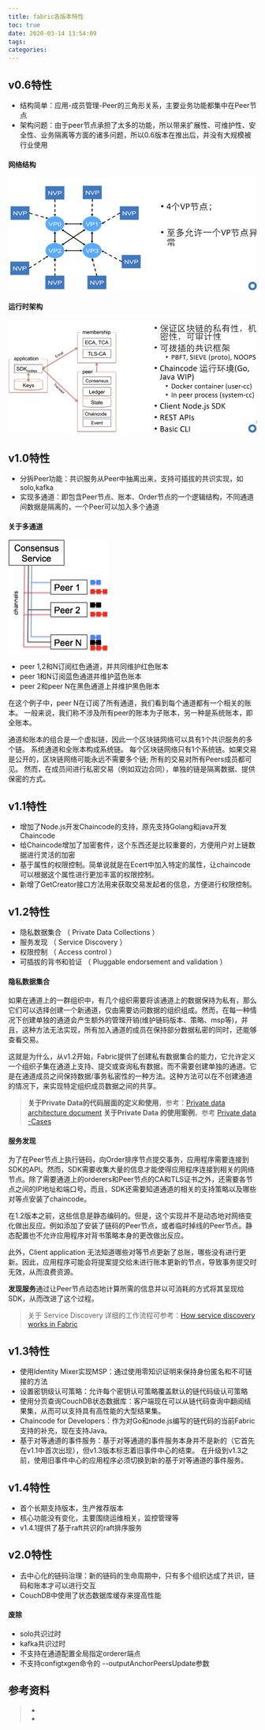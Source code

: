 ```yaml
---
title: fabric各版本特性
toc: true
date: 2020-03-14 13:54:09
tags:
categories:
---
```


## v0.6特性

- 结构简单：应用-成员管理-Peer的三角形关系，主要业务功能都集中在Peer节点
- 架构问题：由于peer节点承担了太多的功能，所以带来扩展性、可维护性、安全性、业务隔离等方面的诸多问题，所以0.6版本在推出后，并没有大规模被行业使用

#### 网络结构

![](fabric各版本特性/network-arch.png)


#### 运行时架构

![](fabric各版本特性/runtime-arch.png)


## v1.0特性

- 分拆Peer功能：共识服务从Peer中抽离出来，支持可插拔的共识实现，如solo,kafka
- 实现多通道：即包含Peer节点、账本、Order节点的一个逻辑结构，不同通道间数据是隔离的，一个Peer可以加入多个通道

#### 关于多通道

![](fabric各版本特性/chan.png)



- peer 1,2和N订阅红色通道，并共同维护红色账本
- peer 1和N订阅蓝色通道并维护蓝色账本
- peer 2和peer N在黑色通道上并维护黑色账本

在这个例子中，peer N在订阅了所有通道，我们看到每个通道都有一个相关的账本。 一般来说，我们称不涉及所有peer的账本为子账本，另一种是系统账本，即全账本。

通道和账本的组合是一个虚拟链，因此一个区块链网络可以具有1个共识服务的多个链。 系统通道和全账本构成系统链。 每个区块链网络只有1个系统链。如果交易是公开的，区块链网络可能永远不需要多个链; 所有的交易对所有Peers成员都可见。 然而，在成员间进行私密交易（例如双边合同），单独的链是隔离数据、提供保密的方式。



## v1.1特性

- 增加了Node.js开发Chaincode的支持，原先支持Golang和java开发Chaincode
- 给Chaincode增加了加密套件，这个东西还是比较重要的，方便用户对上链数据进行灵活的加密
- 基于属性的权限控制。简单说就是在Ecert中加入特定的属性，让chaincode可以根据这个属性进行更加丰富的权限控制。
- 新增了GetCreator接口方法用来获取交易发起者的信息，方便进行权限控制。



## v1.2特性

- 隐私数据集合 （ Private Data Collections ）
- 服务发现 （ Service Discovery ）
- 权限控制 （ Access control ）
- 可插拔的背书和验证 （ Pluggable endorsement and validation ）

#### 隐私数据集合

如果在通道上的一群组织中，有几个组织需要将该通道上的数据保持为私有，那么它们可以选择创建一个新通道，仅由需要访问数据的组织组成。然而，在每一种情况下创建单独的通道会产生额外的管理开销(维护链码版本、策略、msp等)，并且，这种方法无法实现，所有加入通道的成员在保持部分数据私密的同时，还能够查看交易。

这就是为什么，从v1.2开始，Fabric提供了创建私有数据集合的能力，它允许定义一个组织子集在通道上支持、提交或查询私有数据，而不需要创建单独的通道。它是在通道成员之间保持数据/事务私密性的一种方法。这种方法可以在不创建通道的情况下，来实现特定组织成员数据之间的共享。

> **关于Private Data的代码层面的定义和使用**，参考：[Private data architecture document](https://link.zhihu.com/?target=https%3A//hyperledger-fabric.readthedocs.io/en/release-1.2/private-data/private-data.html)
> **关于Private Data 的使用案例**，参考 [Private data -Cases](https://link.zhihu.com/?target=https%3A//hyperledger-fabric.readthedocs.io/en/release-1.2/private-data/private-data.html)



#### 服务发现

为了在Peer节点上执行链码，向Order排序节点提交事务，应用程序需要连接到SDK的API。然而，SDK需要收集大量的信息才能使得应用程序连接到相关的网络节点。除了需要通道上的orderers和Peer节点的CA和TLS证书之外，还需要各节点之间的IP地址和端口号。而且，SDK还需要知道通道的相关的支持策略以及哪些对等点安装了chaincode。

在1.2版本之前，这些信息是静态编码的。但是，这个实现并不是动态地对网络变化做出反应。例如添加了安装了链码的Peer节点，或者临时掉线的Peer节点。静态配置也不允许应用程序对背书策略本身的更改做出反应。

此外，Client application 无法知道哪些对等节点更新了总账，哪些没有进行更新。因此，应用程序可能会将提案提交给未进行账本更新的节点，导致事务提交时无效，从而浪费资源。

**发现服务**通过让Peer节点动态地计算所需的信息并以可消耗的方式将其呈现给SDK，从而改进了这个过程。

> 关于 Service Discovery 详细的工作流程可参考：[How service discovery works in Fabric](https://link.zhihu.com/?target=https%3A//hyperledger-fabric.readthedocs.io/en/release-1.2/discovery-overview.html)

## v1.3特性

- 使用Identity Mixer实现MSP：通过使用零知识证明来保持身份匿名和不可链接的方法
- 设置密钥级认可策略：允许每个密钥认可策略覆盖默认的链代码级认可策略
- 使用分页查询CouchDB状态数据库：客户端现在可以从链代码查询中翻阅结果集，从而可以支持具有高性能的大型结果集。
- Chaincode for Developers：作为对Go和node.js编写的链代码的当前Fabric支持的补充，现在支持Java。
- 基于对等通道的事件服务：基于对等通道的事件服务本身并不是新的（它首先在v1.1中首次出现），但v1.3版本标志着旧事件中心的结束。 在升级到v1.3之前，使用旧事件中心的应用程序必须切换到新的基于对等通道的事件服务。

## v1.4特性

- 首个长期支持版本，生产推荐版本
- 核心功能没有变化，主要围绕运维相关，监控管理等
- v1.4.1提供了基于raft共识的raft排序服务



## v2.0特性

- 去中心化的链码治理：新的链码的生命周期中，只有多个组织达成了共识，链码和账本才可以进行交互
- CouchDB中使用了状态数据库缓存来提高性能

#### 废除

- solo共识过时
- kafka共识过时
- 不支持在通道配置全局指定orderer端点
- 不支持configtxgen命令的 --outputAnchorPeersUpdate参数

## 参考资料

> - []()
> - []()
